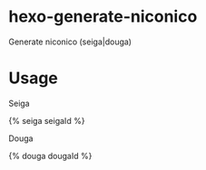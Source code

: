 # hexo-generate-niconico
Generate niconico (seiga|douga)

# Usage

Seiga

{% seiga seigaId %}

Douga

{% douga dougaId %}


